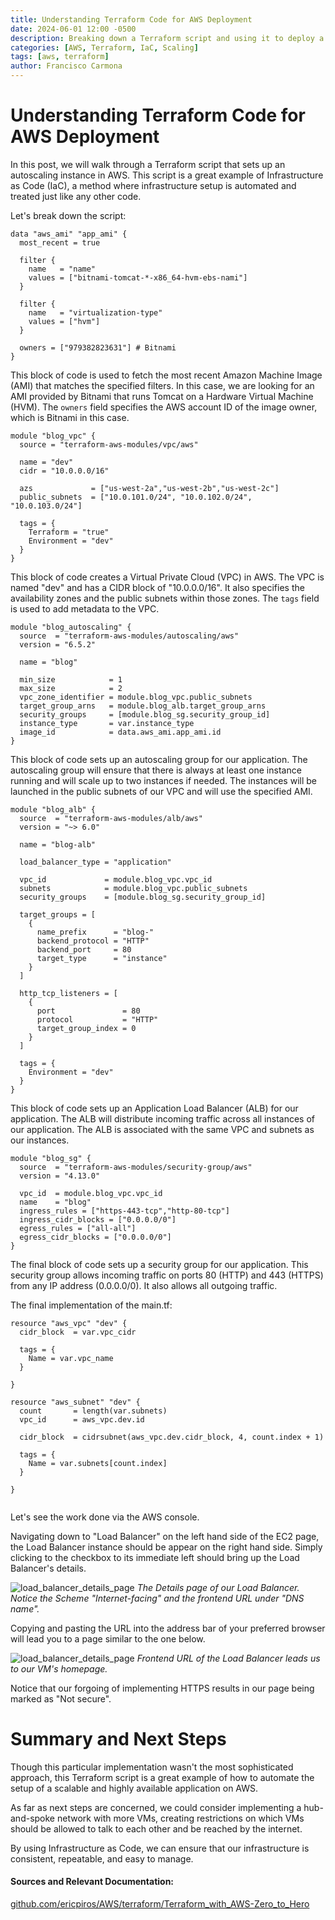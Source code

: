 ```yaml
---
title: Understanding Terraform Code for AWS Deployment
date: 2024-06-01 12:00 -0500
description: Breaking down a Terraform script and using it to deploy a Load Balancer and Apache server in AWS. 
categories: [AWS, Terraform, IaC, Scaling]
tags: [aws, terraform]
author: Francisco Carmona
---
```


# Understanding Terraform Code for AWS Deployment

In this post, we will walk through a Terraform script that sets up an autoscaling instance in AWS. This script is a great example of Infrastructure as Code (IaC), a method where infrastructure setup is automated and treated just like any other code.

Let's break down the script:

```hcl
data "aws_ami" "app_ami" {
  most_recent = true

  filter {
    name   = "name"
    values = ["bitnami-tomcat-*-x86_64-hvm-ebs-nami"]
  }

  filter {
    name   = "virtualization-type"
    values = ["hvm"]
  }

  owners = ["979382823631"] # Bitnami
}
```
This block of code is used to fetch the most recent Amazon Machine Image (AMI) that matches the specified filters. In this case, we are looking for an AMI provided by Bitnami that runs Tomcat on a Hardware Virtual Machine (HVM). The `owners` field specifies the AWS account ID of the image owner, which is Bitnami in this case.

```hcl
module "blog_vpc" {
  source = "terraform-aws-modules/vpc/aws"

  name = "dev"
  cidr = "10.0.0.0/16"

  azs             = ["us-west-2a","us-west-2b","us-west-2c"]
  public_subnets  = ["10.0.101.0/24", "10.0.102.0/24", "10.0.103.0/24"]

  tags = {
    Terraform = "true"
    Environment = "dev"
  }
}
```
This block of code creates a Virtual Private Cloud (VPC) in AWS. The VPC is named "dev" and has a CIDR block of "10.0.0.0/16". It also specifies the availability zones and the public subnets within those zones. The `tags` field is used to add metadata to the VPC.

```hcl
module "blog_autoscaling" {
  source  = "terraform-aws-modules/autoscaling/aws"
  version = "6.5.2"

  name = "blog"

  min_size            = 1
  max_size            = 2
  vpc_zone_identifier = module.blog_vpc.public_subnets
  target_group_arns   = module.blog_alb.target_group_arns
  security_groups     = [module.blog_sg.security_group_id]
  instance_type       = var.instance_type
  image_id            = data.aws_ami.app_ami.id
}
```
This block of code sets up an autoscaling group for our application. The autoscaling group will ensure that there is always at least one instance running and will scale up to two instances if needed. The instances will be launched in the public subnets of our VPC and will use the specified AMI.

```hcl
module "blog_alb" {
  source  = "terraform-aws-modules/alb/aws"
  version = "~> 6.0"

  name = "blog-alb"

  load_balancer_type = "application"

  vpc_id             = module.blog_vpc.vpc_id
  subnets            = module.blog_vpc.public_subnets
  security_groups    = [module.blog_sg.security_group_id]

  target_groups = [
    {
      name_prefix      = "blog-"
      backend_protocol = "HTTP"
      backend_port     = 80
      target_type      = "instance"
    }
  ]

  http_tcp_listeners = [
    {
      port               = 80
      protocol           = "HTTP"
      target_group_index = 0
    }
  ]

  tags = {
    Environment = "dev"
  }
}
```
This block of code sets up an Application Load Balancer (ALB) for our application. The ALB will distribute incoming traffic across all instances of our application. The ALB is associated with the same VPC and subnets as our instances.

```hcl
module "blog_sg" {
  source  = "terraform-aws-modules/security-group/aws"
  version = "4.13.0"

  vpc_id  = module.blog_vpc.vpc_id
  name    = "blog"
  ingress_rules = ["https-443-tcp","http-80-tcp"]
  ingress_cidr_blocks = ["0.0.0.0/0"]
  egress_rules = ["all-all"]
  egress_cidr_blocks = ["0.0.0.0/0"]
}
```
The final block of code sets up a security group for our application. This security group allows incoming traffic on ports 80 (HTTP) and 443 (HTTPS) from any IP address (0.0.0.0/0). It also allows all outgoing traffic.

The final implementation of the main.tf:
```hcl
resource "aws_vpc" "dev" {
  cidr_block  = var.vpc_cidr

  tags = {
    Name = var.vpc_name
  }

}

resource "aws_subnet" "dev" {
  count       = length(var.subnets)
  vpc_id      = aws_vpc.dev.id

  cidr_block  = cidrsubnet(aws_vpc.dev.cidr_block, 4, count.index + 1)

  tags = {
    Name = var.subnets[count.index]
  }

}


```


Let's see the work done via the AWS console.

Navigating down to "Load Balancer" on the left hand side of the EC2 page, the Load Balancer instance should be appear on the right hand side. Simply clicking to the checkbox to its immediate left should bring up the Load Balancer's details.

![load_balancer_details_page](../assets/img/terraform/AWS_Load_Balancer_Details.png)
_The Details page of our Load Balancer. Notice the Scheme "Internet-facing" and the frontend URL under "DNS name"._

Copying and pasting the URL into the address bar of your preferred browser will lead you to a  page similar to the one below. 

![load_balancer_details_page](../assets/img/terraform/Apache_Tomcat_Homepage.png)
_Frontend URL of the Load Balancer leads us to our VM's homepage._

Notice that our forgoing of implementing HTTPS results in our page being marked as "Not secure".

# Summary and Next Steps

Though this particular implementation wasn't the most sophisticated approach, this Terraform script is a great example of how to automate the setup of a scalable and highly available application on AWS. 

As far as next steps are concerned, we could consider implementing a hub-and-spoke network with more VMs, creating restrictions on which VMs should be allowed to talk to each other and be reached by the internet.

By using Infrastructure as Code, we can ensure that our infrastructure is consistent, repeatable, and easy to manage.

#### Sources and Relevant Documentation:  
[github.com/ericpiros/AWS/terraform/Terraform_with_AWS-Zero_to_Hero](https://github.com/ericpiros/AWS/tree/6357e427c9645f4a37972c76c0b3f7e3d7daba7a/terraform%2FTerraform_with_AWS-Zero_to_Hero%282020%29%2FSection_7%2Fmodules.md)